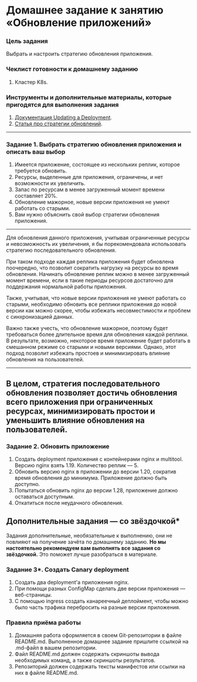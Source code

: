 # Домашнее задание к занятию «Обновление приложений»

### Цель задания

Выбрать и настроить стратегию обновления приложения.

### Чеклист готовности к домашнему заданию

1. Кластер K8s.

### Инструменты и дополнительные материалы, которые пригодятся для выполнения задания

1. [Документация Updating a Deployment](https://kubernetes.io/docs/concepts/workloads/controllers/deployment/#updating-a-deployment).
2. [Статья про стратегии обновлений](https://habr.com/ru/companies/flant/articles/471620/).

-----

### Задание 1. Выбрать стратегию обновления приложения и описать ваш выбор

1. Имеется приложение, состоящее из нескольких реплик, которое требуется обновить.
2. Ресурсы, выделенные для приложения, ограничены, и нет возможности их увеличить.
3. Запас по ресурсам в менее загруженный момент времени составляет 20%.
4. Обновление мажорное, новые версии приложения не умеют работать со старыми.
5. Вам нужно объяснить свой выбор стратегии обновления приложения.

---
Для обновления данного приложения, учитывая ограниченные ресурсы и невозможность их увеличения, я бы порекомендовала использовать стратегию последовательного обновления.
 
При таком подходе каждая реплика приложения будет обновлена поочередно, что позволит сократить нагрузку на ресурсы во время обновления. Начинать обновление реплик можно в менее загруженный момент времени, если в такие периоды ресурсов достаточно для поддержания нормальной работы приложения.

Также, учитывая, что новые версии приложения не умеют работать со старыми, необходимо обновить все реплики приложения до новой версии как можно скорее, чтобы избежать несовместимости и проблем с синхронизацией данных.

Важно также учесть, что обновление мажорное, поэтому будет требоваться более длительное время для обновления каждой реплики. В результате, возможно, некоторое время приложение будет работать в смешанном режиме со старыми и новыми версиями. Однако, этот подход позволит избежать простоев и минимизировать влияние обновления на пользователей.

---


В целом, стратегия последовательного обновления позволяет достичь обновления всего приложения при ограниченных ресурсах, минимизировать простои и уменьшить влияние обновления на пользователей.
--
### Задание 2. Обновить приложение

1. Создать deployment приложения с контейнерами nginx и multitool. Версию nginx взять 1.19. Количество реплик — 5.
2. Обновить версию nginx в приложении до версии 1.20, сократив время обновления до минимума. Приложение должно быть доступно.
3. Попытаться обновить nginx до версии 1.28, приложение должно оставаться доступным.
4. Откатиться после неудачного обновления.

## Дополнительные задания — со звёздочкой*

Задания дополнительные, необязательные к выполнению, они не повлияют на получение зачёта по домашнему заданию. **Но мы настоятельно рекомендуем вам выполнять все задания со звёздочкой.** Это поможет лучше разобраться в материале.   

### Задание 3*. Создать Canary deployment

1. Создать два deployment'а приложения nginx.
2. При помощи разных ConfigMap сделать две версии приложения — веб-страницы.
3. С помощью ingress создать канареечный деплоймент, чтобы можно было часть трафика перебросить на разные версии приложения.

### Правила приёма работы

1. Домашняя работа оформляется в своем Git-репозитории в файле README.md. Выполненное домашнее задание пришлите ссылкой на .md-файл в вашем репозитории.
2. Файл README.md должен содержать скриншоты вывода необходимых команд, а также скриншоты результатов.
3. Репозиторий должен содержать тексты манифестов или ссылки на них в файле README.md.
